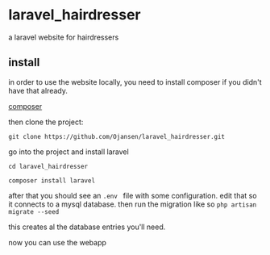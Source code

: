 # laravel_hairdresser
a laravel website for hairdressers

## install
in order to use the website locally, you need to install composer if you didn't have that already.

[composer](https://getcomposer.org/)

then clone the project:

```git clone https://github.com/Ojansen/laravel_hairdresser.git```

go into the project and install laravel

``cd laravel_hairdresser``

``composer install laravel``

after that you should see an ``.env `` file with some configuration. edit that so it connects to a mysql database.
then run the migration like so
``php artisan migrate --seed``

this creates al the database entries you'll need.

now you can use the webapp 
